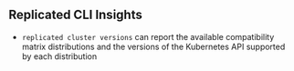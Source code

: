 ## Replicated CLI Insights

- `replicated cluster versions` can report the available compatibility matrix distributions and the versions of the Kubernetes API supported by each distribution